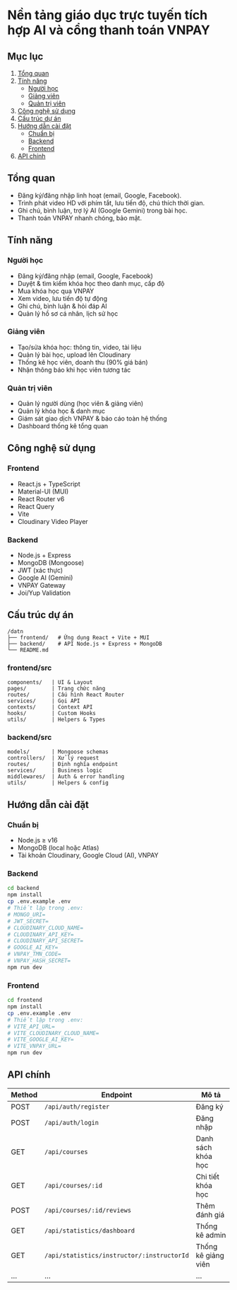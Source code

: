 # Nền tảng giáo dục trực tuyến tích hợp AI và cổng thanh toán VNPAY

## Mục lục

1. [Tổng quan](#tổng-quan)
2. [Tính năng](#tính-năng)
   - [Người học](#người-học)
   - [Giảng viên](#giảng-viên)
   - [Quản trị viên](#quản-trị-viên)
3. [Công nghệ sử dụng](#công-nghệ-sử-dụng)
4. [Cấu trúc dự án](#cấu-trúc-dự-án)
5. [Hướng dẫn cài đặt](#hướng-dẫn-cài-đặt)
   - [Chuẩn bị](#chuẩn-bị)
   - [Backend](#backend)
   - [Frontend](#frontend)
6. [API chính](#api-chính)

## Tổng quan

- Đăng ký/đăng nhập linh hoạt (email, Google, Facebook).
- Trình phát video HD với phím tắt, lưu tiến độ, chú thích thời gian.
- Ghi chú, bình luận, trợ lý AI (Google Gemini) trong bài học.
- Thanh toán VNPAY nhanh chóng, bảo mật.

## Tính năng

### Người học

- Đăng ký/đăng nhập (email, Google, Facebook)
- Duyệt & tìm kiếm khóa học theo danh mục, cấp độ
- Mua khóa học qua VNPAY
- Xem video, lưu tiến độ tự động
- Ghi chú, bình luận & hỏi đáp AI
- Quản lý hồ sơ cá nhân, lịch sử học

### Giảng viên

- Tạo/sửa khóa học: thông tin, video, tài liệu
- Quản lý bài học, upload lên Cloudinary
- Thống kê học viên, doanh thu (90% giá bán)
- Nhận thông báo khi học viên tương tác

### Quản trị viên

- Quản lý người dùng (học viên & giảng viên)
- Quản lý khóa học & danh mục
- Giám sát giao dịch VNPAY & báo cáo toàn hệ thống
- Dashboard thống kê tổng quan

## Công nghệ sử dụng

### Frontend

- React.js + TypeScript
- Material-UI (MUI)
- React Router v6
- React Query
- Vite
- Cloudinary Video Player

### Backend

- Node.js + Express
- MongoDB (Mongoose)
- JWT (xác thực)
- Google AI (Gemini)
- VNPAY Gateway
- Joi/Yup Validation

## Cấu trúc dự án

```
/datn
├── frontend/   # Ứng dụng React + Vite + MUI
├── backend/    # API Node.js + Express + MongoDB
└── README.md
```

### frontend/src

```
components/   | UI & Layout
pages/        | Trang chức năng
routes/       | Cấu hình React Router
services/     | Gọi API
contexts/     | Context API
hooks/        | Custom Hooks
utils/        | Helpers & Types
```

### backend/src

```
models/       | Mongoose schemas
controllers/  | Xử lý request
routes/       | Định nghĩa endpoint
services/     | Business logic
middlewares/  | Auth & error handling
utils/        | Helpers & config
```

## Hướng dẫn cài đặt

### Chuẩn bị

- Node.js ≥ v16
- MongoDB (local hoặc Atlas)
- Tài khoản Cloudinary, Google Cloud (AI), VNPAY

### Backend

```bash
cd backend
npm install
cp .env.example .env
# Thiết lập trong .env:
# MONGO_URI=
# JWT_SECRET=
# CLOUDINARY_CLOUD_NAME=
# CLOUDINARY_API_KEY=
# CLOUDINARY_API_SECRET=
# GOOGLE_AI_KEY=
# VNPAY_TMN_CODE=
# VNPAY_HASH_SECRET=
npm run dev
```

### Frontend

```bash
cd frontend
npm install
cp .env.example .env
# Thiết lập trong .env:
# VITE_API_URL=
# VITE_CLOUDINARY_CLOUD_NAME=
# VITE_GOOGLE_AI_KEY=
# VITE_VNPAY_URL=
npm run dev
```

## API chính

| Method | Endpoint                                   | Mô tả               |
| ------ | ------------------------------------------ | ------------------- |
| POST   | `/api/auth/register`                       | Đăng ký             |
| POST   | `/api/auth/login`                          | Đăng nhập           |
| GET    | `/api/courses`                             | Danh sách khóa học  |
| GET    | `/api/courses/:id`                         | Chi tiết khóa học   |
| POST   | `/api/courses/:id/reviews`                 | Thêm đánh giá       |
| GET    | `/api/statistics/dashboard`                | Thống kê admin      |
| GET    | `/api/statistics/instructor/:instructorId` | Thống kê giảng viên |
| …      | …                                          | …                   |
